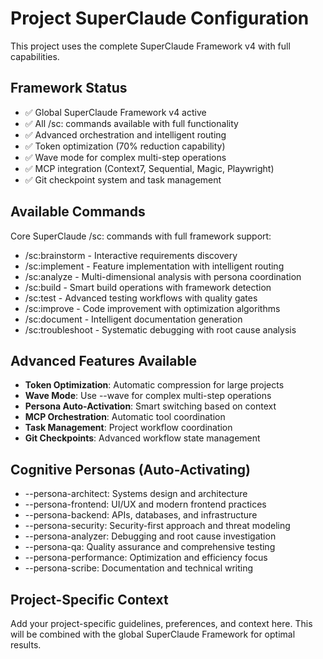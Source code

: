 # Project SuperClaude Configuration

This project uses the complete SuperClaude Framework v4 with full capabilities.

## Framework Status
- ✅ Global SuperClaude Framework v4 active
- ✅ All /sc: commands available with full functionality
- ✅ Advanced orchestration and intelligent routing
- ✅ Token optimization (70% reduction capability)
- ✅ Wave mode for complex multi-step operations
- ✅ MCP integration (Context7, Sequential, Magic, Playwright)
- ✅ Git checkpoint system and task management

## Available Commands
Core SuperClaude /sc: commands with full framework support:
- /sc:brainstorm - Interactive requirements discovery
- /sc:implement - Feature implementation with intelligent routing
- /sc:analyze - Multi-dimensional analysis with persona coordination
- /sc:build - Smart build operations with framework detection
- /sc:test - Advanced testing workflows with quality gates
- /sc:improve - Code improvement with optimization algorithms
- /sc:document - Intelligent documentation generation
- /sc:troubleshoot - Systematic debugging with root cause analysis

## Advanced Features Available
- **Token Optimization**: Automatic compression for large projects
- **Wave Mode**: Use --wave for complex multi-step operations
- **Persona Auto-Activation**: Smart switching based on context
- **MCP Orchestration**: Automatic tool coordination
- **Task Management**: Project workflow coordination
- **Git Checkpoints**: Advanced workflow state management

## Cognitive Personas (Auto-Activating)
- --persona-architect: Systems design and architecture
- --persona-frontend: UI/UX and modern frontend practices
- --persona-backend: APIs, databases, and infrastructure
- --persona-security: Security-first approach and threat modeling
- --persona-analyzer: Debugging and root cause investigation
- --persona-qa: Quality assurance and comprehensive testing
- --persona-performance: Optimization and efficiency focus
- --persona-scribe: Documentation and technical writing

## Project-Specific Context
Add your project-specific guidelines, preferences, and context here.
This will be combined with the global SuperClaude Framework for optimal results.


